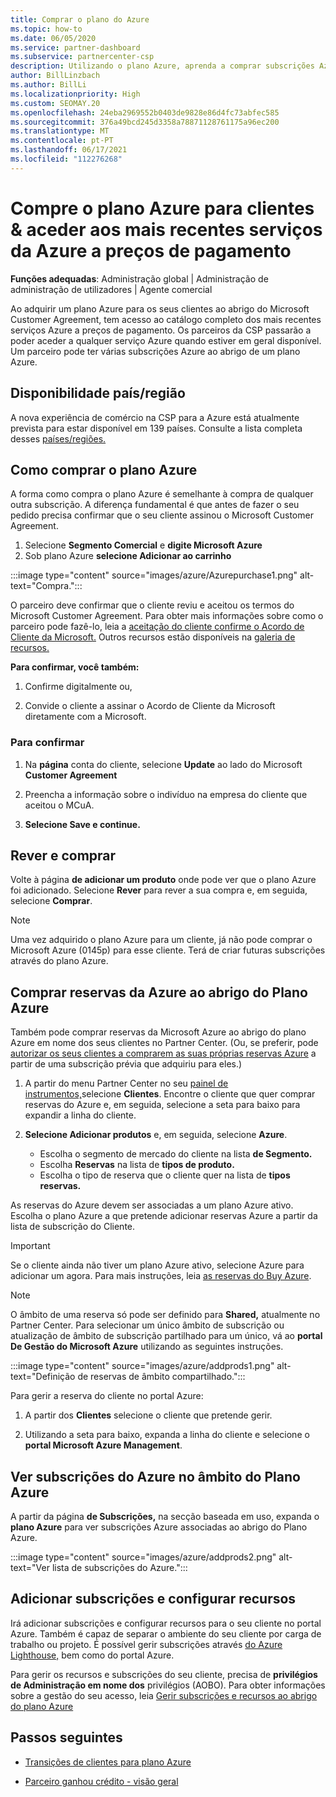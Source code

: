 ```yaml
---
title: Comprar o plano do Azure
ms.topic: how-to
ms.date: 06/05/2020
ms.service: partner-dashboard
ms.subservice: partnercenter-csp
description: Utilizando o plano Azure, aprenda a comprar subscrições Azure individuais ou múltiplas, reservas Azure, para configurar recursos e para visualizar ou adicionar subscrições.
author: BillLinzbach
ms.author: BillLi
ms.localizationpriority: High
ms.custom: SEOMAY.20
ms.openlocfilehash: 24eba2969552b0403de9828e86d4fc73abfec585
ms.sourcegitcommit: 376a49bcd245d3358a78871128761175a96ec200
ms.translationtype: MT
ms.contentlocale: pt-PT
ms.lasthandoff: 06/17/2021
ms.locfileid: "112276268"
---
```

# <a name="purchase-the-azure-plan-for-customers--access-the-latest-azure-services-at-pay-as-you-go-rates"></a>Compre o plano Azure para clientes & aceder aos mais recentes serviços da Azure a preços de pagamento

**Funções adequadas**: Administração global | Administração de administração de utilizadores | Agente comercial

Ao adquirir um plano Azure para os seus clientes ao abrigo do Microsoft Customer Agreement, tem acesso ao catálogo completo dos mais recentes serviços Azure a preços de pagamento. Os parceiros da CSP passarão a poder aceder a qualquer serviço Azure quando estiver em geral disponível. Um parceiro pode ter várias subscrições Azure ao abrigo de um plano Azure. 

## <a name="countryregion-availability"></a>Disponibilidade país/região

A nova experiência de comércio na CSP para a Azure está atualmente prevista para estar disponível em 139 países. Consulte a lista completa desses [países/regiões.](https://query.prod.cms.rt.microsoft.com/cms/api/am/binary/RE3QN0x) 

## <a name="how-to-purchase-azure-plan"></a>Como comprar o plano Azure

A forma como compra o plano Azure é semelhante à compra de qualquer outra subscrição. A diferença fundamental é que antes de fazer o seu pedido precisa confirmar que o seu cliente assinou o Microsoft Customer Agreement.

1. Selecione **Segmento Comercial** e **digite Microsoft Azure** 
2. Sob plano Azure **selecione Adicionar ao carrinho**

:::image type="content" source="images/azure/Azurepurchase1.png" alt-text="Compra.":::

O parceiro deve confirmar que o cliente reviu e aceitou os termos do Microsoft Customer Agreement. Para obter mais informações sobre como o parceiro pode fazê-lo, leia a [aceitação do cliente confirme o Acordo de Cliente da Microsoft.](confirm-customer-agreement.md) Outros recursos estão disponíveis na [galeria de recursos.](https://partner.microsoft.com/resources/collection/Microsoft-Customer-Agreement-in-the-CSP-program#/)

**Para confirmar, você também:** 

1. Confirme digitalmente ou,

2. Convide o cliente a assinar o Acordo de Cliente da Microsoft diretamente com a Microsoft. 

### <a name="to-confirm"></a>Para confirmar 

1. Na **página** conta do cliente, selecione **Update** ao lado do Microsoft **Customer Agreement**  

2. Preencha a informação sobre o indivíduo na empresa do cliente que aceitou o MCuA.

3. **Selecione Save e continue.**  

## <a name="review-and-buy"></a>Rever e comprar

Volte à página **de adicionar um produto** onde pode ver que o plano Azure foi adicionado. Selecione **Rever** para rever a sua compra e, em seguida, selecione **Comprar**. 

>[!Note]
>Uma vez adquirido o plano Azure para um cliente, já não pode comprar o Microsoft Azure (0145p) para esse cliente. Terá de criar futuras subscrições através do plano Azure.

## <a name="purchase-azure-reservations-under-the-azure-plan"></a>Comprar reservas da Azure ao abrigo do Plano Azure 
  
Também pode comprar reservas da Microsoft Azure ao abrigo do plano Azure em nome dos seus clientes no Partner Center. (Ou, se preferir, pode [autorizar os seus clientes a comprarem as suas próprias reservas Azure](give-customers-permission.md) a partir de uma subscrição prévia que adquiriu para eles.)

1. A partir do menu Partner Center no seu [painel de instrumentos,](https://partner.microsoft.com/dashboard/)selecione **Clientes**. Encontre o cliente que quer comprar reservas do Azure e, em seguida, selecione a seta para baixo para expandir a linha do cliente.

2. **Selecione Adicionar produtos** e, em seguida, selecione **Azure**. 

   - Escolha o segmento de mercado do cliente na lista **de Segmento.**
   - Escolha **Reservas** na lista de **tipos de produto.**
   - Escolha o tipo de reserva que o cliente quer na lista de **tipos reservas.**

As reservas do Azure devem ser associadas a um plano Azure ativo. Escolha o plano Azure a que pretende adicionar reservas Azure a partir da lista de subscrição do Cliente. 

>[!Important] 
>Se o cliente ainda não tiver um plano Azure ativo, selecione Azure para adicionar um agora. Para mais instruções, leia [as reservas do Buy Azure](azure-reservations-buying.md#purchase-azure-reservations).

>[!Note]
>O âmbito de uma reserva só pode ser definido para **Shared,** atualmente no Partner Center. Para selecionar um único âmbito de subscrição ou atualização de âmbito de subscrição partilhado para um único, vá ao **portal De Gestão do Microsoft Azure** utilizando as seguintes instruções. 

:::image type="content" source="images/azure/addprods1.png" alt-text="Definição de reservas de âmbito compartilhado.":::

Para gerir a reserva do cliente no portal Azure: 

1. A partir dos **Clientes** selecione o cliente que pretende gerir. 

2. Utilizando a seta para baixo, expanda a linha do cliente e selecione o **portal Microsoft Azure Management**.  
 
## <a name="view-azure-subscriptions-under-the-azure-plan"></a>Ver subscrições do Azure no âmbito do Plano Azure

A partir da página **de Subscrições,** na secção baseada em uso, expanda o **plano Azure** para ver subscrições Azure associadas ao abrigo do Plano Azure.

:::image type="content" source="images/azure/addprods2.png" alt-text="Ver lista de subscrições do Azure."::: 


## <a name="add-subscriptions-and-configure-resources"></a>Adicionar subscrições e configurar recursos

Irá adicionar subscrições e configurar recursos para o seu cliente no portal Azure. Também é capaz de separar o ambiente do seu cliente por carga de trabalho ou projeto. É possível gerir subscrições através [do Azure Lighthouse,](https://azure.microsoft.com/services/azure-lighthouse/) bem como do portal Azure. 

Para gerir os recursos e subscrições do seu cliente, precisa de **privilégios de Administração em nome dos** privilégios (AOBO). Para obter informações sobre a gestão do seu acesso, leia [Gerir subscrições e recursos ao abrigo do plano Azure](azure-plan-manage.md)

## <a name="next-steps"></a>Passos seguintes

- [Transições de clientes para plano Azure](azure-plan-transition.md)

- [Parceiro ganhou crédito - visão geral](partner-earned-credit.md)
